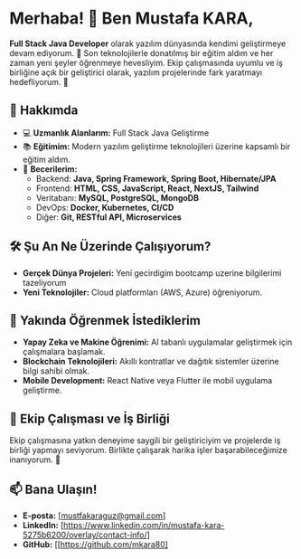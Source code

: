 # Merhaba! 👋 Ben Mustafa KARA,

 **Full Stack Java Developer** olarak yazılım dünyasında kendimi geliştirmeye devam ediyorum. 🌟 Son teknolojilerle donatılmış bir eğitim aldım ve her zaman yeni şeyler öğrenmeye hevesliyim. Ekip çalışmasında uyumlu ve iş birliğine açık bir geliştirici olarak, yazılım projelerinde fark yaratmayı hedefliyorum. 🚀

## 🌟 Hakkımda
- 💻 **Uzmanlık Alanlarım:** Full Stack Java Geliştirme  
- 📚 **Eğitimim:** Modern yazılım geliştirme teknolojileri üzerine kapsamlı bir eğitim aldım.  
- 🌟 **Becerilerim:** 
  - Backend: **Java, Spring Framework, Spring Boot, Hibernate/JPA**  
  - Frontend: **HTML, CSS, JavaScript, React, NextJS, Tailwind**  
  - Veritabanı: **MySQL, PostgreSQL, MongoDB**  
  - DevOps: **Docker, Kubernetes, CI/CD**  
  - Diğer: **Git, RESTful API, Microservices**  

## 🛠️ Şu An Ne Üzerinde Çalışıyorum?
- **Gerçek Dünya Projeleri:** Yeni gecirdigim bootcamp uzerine bilgilerimi tazeliyorum  
- **Yeni Teknolojiler:** Cloud platformları (AWS, Azure) öğreniyorum.  

## 🌱 Yakında Öğrenmek İstediklerim
- **Yapay Zeka ve Makine Öğrenimi:** AI tabanlı uygulamalar geliştirmek için çalışmalara başlamak.  
- **Blockchain Teknolojileri:** Akıllı kontratlar ve dağıtık sistemler üzerine bilgi sahibi olmak.  
- **Mobile Development:** React Native veya Flutter ile mobil uygulama geliştirme.  

## 🤝 Ekip Çalışması ve İş Birliği
Ekip çalışmasına yatkın  deneyime saygili bir geliştiriciyim ve projelerde iş birliği yapmayı seviyorum. Birlikte çalışarak harika işler başarabileceğimize inanıyorum. 🌟

## 📫 Bana Ulaşın!
- **E-posta:** [mustfakaraguz@gmail.com]  
- **LinkedIn:** [https://www.linkedin.com/in/mustafa-kara-5275b6200/overlay/contact-info/]
- **GitHub:** [[https://github.com/mkara80]


